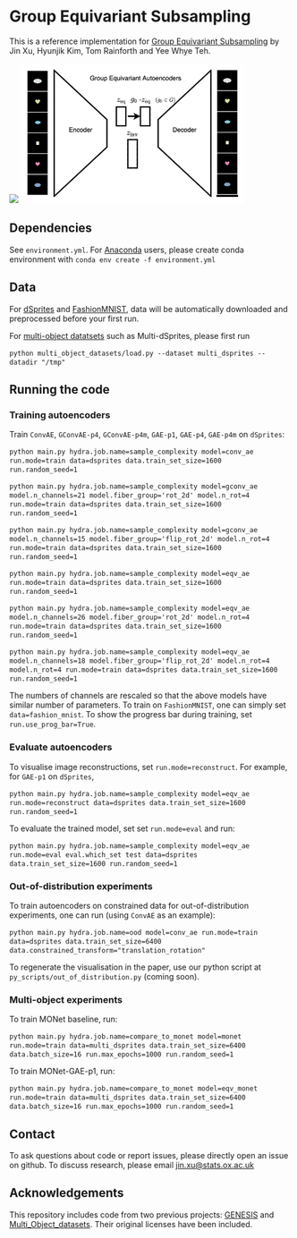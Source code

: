 # Group Equivariant Subsampling
This is a reference implementation for [Group Equivariant Subsampling](https://arxiv.org/abs/2106.05886) by Jin Xu, Hyunjik Kim, Tom Rainforth and Yee Whye Teh.

<p float="left">
  <img src="https://github.com/jinxu06/gsubsampling/blob/main/subsampling.gif" width="400">
  <img src="https://github.com/jinxu06/gsubsampling/blob/main/gae.gif" width="400">
</p>

## Dependencies

See `environment.yml`. For [Anaconda](https://docs.anaconda.com/anaconda/install/) users, please create conda environment with `conda env create -f environment.yml`

## Data

For [dSprites](https://github.com/deepmind/dsprites-dataset) and [FashionMNIST](https://github.com/zalandoresearch/fashion-mnist), data will be automatically downloaded and preprocessed before your first run.

For [multi-object datatsets](https://github.com/deepmind/multi_object_datasets) such as Multi-dSprites, please first run
```
python multi_object_datasets/load.py --dataset multi_dsprites --datadir "/tmp"
```

## Running the code

### Training autoencoders

Train `ConvAE`, `GConvAE-p4`, `GConvAE-p4m`, `GAE-p1`, `GAE-p4`, `GAE-p4m` on `dSprites`:
```
python main.py hydra.job.name=sample_complexity model=conv_ae run.mode=train data=dsprites data.train_set_size=1600 run.random_seed=1
```
```
python main.py hydra.job.name=sample_complexity model=gconv_ae model.n_channels=21 model.fiber_group='rot_2d' model.n_rot=4 run.mode=train data=dsprites data.train_set_size=1600 run.random_seed=1
```
```
python main.py hydra.job.name=sample_complexity model=gconv_ae model.n_channels=15 model.fiber_group='flip_rot_2d' model.n_rot=4 run.mode=train data=dsprites data.train_set_size=1600 run.random_seed=1
```
```
python main.py hydra.job.name=sample_complexity model=eqv_ae run.mode=train data=dsprites data.train_set_size=1600 run.random_seed=1
```
```
python main.py hydra.job.name=sample_complexity model=eqv_ae model.n_channels=26 model.fiber_group='rot_2d' model.n_rot=4 run.mode=train data=dsprites data.train_set_size=1600 run.random_seed=1
```
```
python main.py hydra.job.name=sample_complexity model=eqv_ae model.n_channels=18 model.fiber_group='flip_rot_2d' model.n_rot=4 model.n_rot=4 run.mode=train data=dsprites data.train_set_size=1600 run.random_seed=1
```
The numbers of channels are rescaled so that the above models have similar number of parameters. To train on `FashionMNIST`, one can simply set `data=fashion_mnist`. To show the progress bar during training, set `run.use_prog_bar=True`.


### Evaluate autoencoders

To visualise image reconstructions, set `run.mode=reconstruct`. For example, for `GAE-p1` on `dSprites`,
```
python main.py hydra.job.name=sample_complexity model=eqv_ae run.mode=reconstruct data=dsprites data.train_set_size=1600 run.random_seed=1
```
To evaluate the trained model, set set `run.mode=eval` and run:
```
python main.py hydra.job.name=sample_complexity model=eqv_ae run.mode=eval eval.which_set test data=dsprites data.train_set_size=1600 run.random_seed=1
```

### Out-of-distribution experiments

To train autoencoders on constrained data for out-of-distribution experiments, one can run (using `ConvAE` as an example):
```
python main.py hydra.job.name=ood model=conv_ae run.mode=train data=dsprites data.train_set_size=6400 data.constrained_transform="translation_rotation"
```

To regenerate the visualisation in the paper, use our python script at `py_scripts/out_of_distribution.py` (coming soon).

### Multi-object experiments

To train MONet baseline, run:
```
python main.py hydra.job.name=compare_to_monet model=monet run.mode=train data=multi_dsprites data.train_set_size=6400 data.batch_size=16 run.max_epochs=1000 run.random_seed=1
```
To train MONet-GAE-p1, run:
```
python main.py hydra.job.name=compare_to_monet model=eqv_monet run.mode=train data=multi_dsprites data.train_set_size=6400 data.batch_size=16 run.max_epochs=1000 run.random_seed=1
```

## Contact 

To ask questions about code or report issues, please directly open an issue on github. 
To discuss research, please email jin.xu@stats.ox.ac.uk

## Acknowledgements

This repository includes code from two previous projects: [GENESIS](https://github.com/applied-ai-lab/genesis) and [Multi_Object_datasets](https://github.com/deepmind/multi_object_datasets). Their original licenses have been included.

